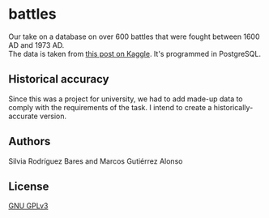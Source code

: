 # battles
Our take on a database on over 600 battles that were fought between 1600 AD and 1973 AD.<br/>
The data is taken from [this post on Kaggle](https://www.kaggle.com/residentmario/database-of-battles). It's programmed in PostgreSQL.

## Historical accuracy
Since this was a project for university, we had to add made-up data to comply with the requirements of the task. I intend to create a historically-accurate version.

## Authors
Silvia Rodríguez Bares and Marcos Gutiérrez Alonso

## License
[GNU GPLv3](https://choosealicense.com/licenses/gpl-3.0/)
